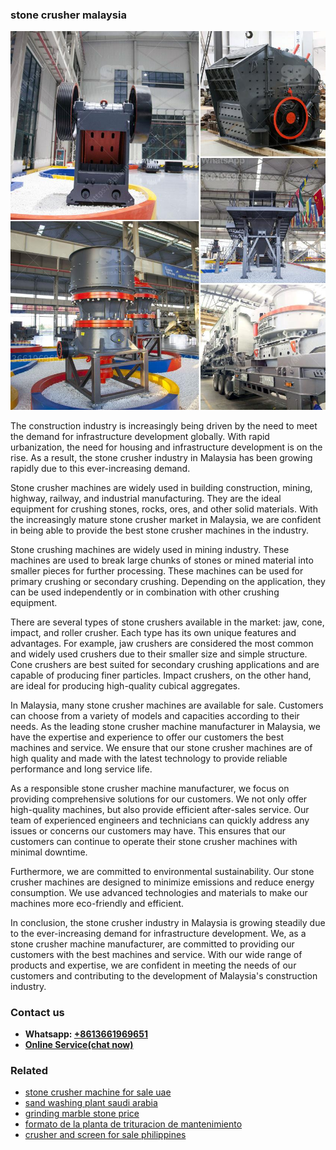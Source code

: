 <h3>stone crusher malaysia</h3><img src='1702950549.jpg' alt=''><p>The construction industry is increasingly being driven by the need to meet the demand for infrastructure development globally. With rapid urbanization, the need for housing and infrastructure development is on the rise. As a result, the stone crusher industry in Malaysia has been growing rapidly due to this ever-increasing demand.</p><p>Stone crusher machines are widely used in building construction, mining, highway, railway, and industrial manufacturing. They are the ideal equipment for crushing stones, rocks, ores, and other solid materials. With the increasingly mature stone crusher market in Malaysia, we are confident in being able to provide the best stone crusher machines in the industry.</p><p>Stone crushing machines are widely used in mining industry. These machines are used to break large chunks of stones or mined material into smaller pieces for further processing. These machines can be used for primary crushing or secondary crushing. Depending on the application, they can be used independently or in combination with other crushing equipment.</p><p>There are several types of stone crushers available in the market: jaw, cone, impact, and roller crusher. Each type has its own unique features and advantages. For example, jaw crushers are considered the most common and widely used crushers due to their smaller size and simple structure. Cone crushers are best suited for secondary crushing applications and are capable of producing finer particles. Impact crushers, on the other hand, are ideal for producing high-quality cubical aggregates.</p><p>In Malaysia, many stone crusher machines are available for sale. Customers can choose from a variety of models and capacities according to their needs. As the leading stone crusher machine manufacturer in Malaysia, we have the expertise and experience to offer our customers the best machines and service. We ensure that our stone crusher machines are of high quality and made with the latest technology to provide reliable performance and long service life.</p><p>As a responsible stone crusher machine manufacturer, we focus on providing comprehensive solutions for our customers. We not only offer high-quality machines, but also provide efficient after-sales service. Our team of experienced engineers and technicians can quickly address any issues or concerns our customers may have. This ensures that our customers can continue to operate their stone crusher machines with minimal downtime.</p><p>Furthermore, we are committed to environmental sustainability. Our stone crusher machines are designed to minimize emissions and reduce energy consumption. We use advanced technologies and materials to make our machines more eco-friendly and efficient.</p><p>In conclusion, the stone crusher industry in Malaysia is growing steadily due to the ever-increasing demand for infrastructure development. We, as a stone crusher machine manufacturer, are committed to providing our customers with the best machines and service. With our wide range of products and expertise, we are confident in meeting the needs of our customers and contributing to the development of Malaysia's construction industry.</p><h3>Contact us</h3><ul><li><strong>Whatsapp:&nbsp;<a href="https://wa.me/8613661969651">+8613661969651</a></strong></li><li><a href="https://swt.shibang-china.com/?git&amp;zhl&amp;stone crusher malaysia"><strong>Online Service(chat now)</strong></a></li></ul><h3>Related</h3><ul><li><a href='stone crusher machine for sale uae.md'>stone crusher machine for sale uae</a></li><li><a href='sand washing plant saudi arabia.md'>sand washing plant saudi arabia</a></li><li><a href='grinding marble stone price.md'>grinding marble stone price</a></li><li><a href='formato de la planta de trituracion de mantenimiento.md'>formato de la planta de trituracion de mantenimiento</a></li><li><a href='crusher and screen for sale philippines.md'>crusher and screen for sale philippines</a></li></ul>